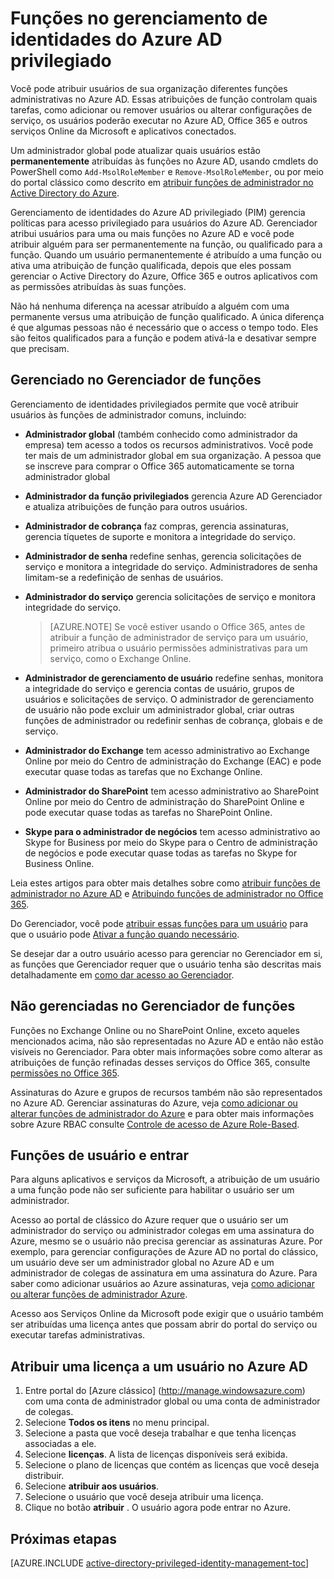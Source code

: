 <properties
   pageTitle="Funções no Gerenciador | Microsoft Azure"
   description="Saiba quais funções são usadas para identidades privilegiadas com a extensão de gerenciamento de identidades privilegiado do Azure."
   services="active-directory"
   documentationCenter=""
   authors="kgremban"
   manager="femila"
   editor=""/>

<tags
   ms.service="active-directory"
   ms.devlang="na"
   ms.topic="article"
   ms.tgt_pltfrm="na"
   ms.workload="identity"
   ms.date="07/01/2016"
   ms.author="kgremban"/>

# <a name="roles-in-azure-ad-privileged-identity-management"></a>Funções no gerenciamento de identidades do Azure AD privilegiado

<!-- **PLACEHOLDER: Need description of how this works. Azure PIM uses roles from MSODS objects.**-->

Você pode atribuir usuários de sua organização diferentes funções administrativas no Azure AD. Essas atribuições de função controlam quais tarefas, como adicionar ou remover usuários ou alterar configurações de serviço, os usuários poderão executar no Azure AD, Office 365 e outros serviços Online da Microsoft e aplicativos conectados.  

Um administrador global pode atualizar quais usuários estão **permanentemente** atribuídas às funções no Azure AD, usando cmdlets do PowerShell como `Add-MsolRoleMember` e `Remove-MsolRoleMember`, ou por meio do portal clássico como descrito em [atribuir funções de administrador no Active Directory do Azure](active-directory-assign-admin-roles.md).

Gerenciamento de identidades do Azure AD privilegiado (PIM) gerencia políticas para acesso privilegiado para usuários do Azure AD. Gerenciador atribui usuários para uma ou mais funções no Azure AD e você pode atribuir alguém para ser permanentemente na função, ou qualificado para a função. Quando um usuário permanentemente é atribuído a uma função ou ativa uma atribuição de função qualificada, depois que eles possam gerenciar o Active Directory do Azure, Office 365 e outros aplicativos com as permissões atribuídas às suas funções.

Não há nenhuma diferença na acessar atribuído a alguém com uma permanente versus uma atribuição de função qualificado. A única diferença é que algumas pessoas não é necessário que o access o tempo todo. Eles são feitos qualificados para a função e podem ativá-la e desativar sempre que precisam.

## <a name="roles-managed-in-pim"></a>Gerenciado no Gerenciador de funções

Gerenciamento de identidades privilegiados permite que você atribuir usuários às funções de administrador comuns, incluindo:


- **Administrador global** (também conhecido como administrador da empresa) tem acesso a todos os recursos administrativos. Você pode ter mais de um administrador global em sua organização. A pessoa que se inscreve para comprar o Office 365 automaticamente se torna administrador global
- **Administrador da função privilegiados** gerencia Azure AD Gerenciador e atualiza atribuições de função para outros usuários.  
- **Administrador de cobrança** faz compras, gerencia assinaturas, gerencia tíquetes de suporte e monitora a integridade do serviço.
- **Administrador de senha** redefine senhas, gerencia solicitações de serviço e monitora a integridade do serviço. Administradores de senha limitam-se a redefinição de senhas de usuários.
- **Administrador do serviço** gerencia solicitações de serviço e monitora integridade do serviço.

  > [AZURE.NOTE] Se você estiver usando o Office 365, antes de atribuir a função de administrador de serviço para um usuário, primeiro atribua o usuário permissões administrativas para um serviço, como o Exchange Online.

- **Administrador de gerenciamento de usuário** redefine senhas, monitora a integridade do serviço e gerencia contas de usuário, grupos de usuários e solicitações de serviço. O administrador de gerenciamento de usuário não pode excluir um administrador global, criar outras funções de administrador ou redefinir senhas de cobrança, globais e de serviço.
- **Administrador do Exchange** tem acesso administrativo ao Exchange Online por meio do Centro de administração do Exchange (EAC) e pode executar quase todas as tarefas que no Exchange Online.
- **Administrador do SharePoint** tem acesso administrativo ao SharePoint Online por meio do Centro de administração do SharePoint Online e pode executar quase todas as tarefas no SharePoint Online.
- **Skype para o administrador de negócios** tem acesso administrativo ao Skype for Business por meio do Skype para o Centro de administração de negócios e pode executar quase todas as tarefas no Skype for Business Online.

Leia estes artigos para obter mais detalhes sobre como [atribuir funções de administrador no Azure AD](active-directory-assign-admin-roles.md) e [Atribuindo funções de administrador no Office 365](https://support.office.com/article/Assigning-admin-roles-in-Office-365-eac4d046-1afd-4f1a-85fc-8219c79e1504).

<!--**PLACEHOLDER: The above article may not be the one we want since PIM gets roles from places other that Office 365**-->


Do Gerenciador, você pode [atribuir essas funções para um usuário](active-directory-privileged-identity-management-how-to-add-role-to-user.md) para que o usuário pode [Ativar a função quando necessário](active-directory-privileged-identity-management-how-to-activate-role.md).

Se desejar dar a outro usuário acesso para gerenciar no Gerenciador em si, as funções que Gerenciador requer que o usuário tenha são descritas mais detalhadamente em [como dar acesso ao Gerenciador](active-directory-privileged-identity-management-how-to-give-access-to-pim.md).


<!-- ## The PIM Security Administrator Role **PLACEHOLDER: Need description of the Security Administrator role.**-->

## <a name="roles-not-managed-in-pim"></a>Não gerenciadas no Gerenciador de funções

Funções no Exchange Online ou no SharePoint Online, exceto aqueles mencionados acima, não são representadas no Azure AD e então não estão visíveis no Gerenciador. Para obter mais informações sobre como alterar as atribuições de função refinadas desses serviços do Office 365, consulte [permissões no Office 365](https://support.office.com/article/Permissions-in-Office-365-da585eea-f576-4f55-a1e0-87090b6aaa9d).

Assinaturas do Azure e grupos de recursos também não são representados no Azure AD. Gerenciar assinaturas do Azure, veja [como adicionar ou alterar funções de administrador do Azure](../billing-add-change-azure-subscription-administrator.md) e para obter mais informações sobre Azure RBAC consulte [Controle de acesso de Azure Role-Based](role-based-access-control-configure.md).

<!--**The above links might be replaced by ones that are from within this documentation repository **-->


## <a name="user-roles-and-signing-in"></a>Funções de usuário e entrar
Para alguns aplicativos e serviços da Microsoft, a atribuição de um usuário a uma função pode não ser suficiente para habilitar o usuário ser um administrador.

Acesso ao portal de clássico do Azure requer que o usuário ser um administrador do serviço ou administrador colegas em uma assinatura do Azure, mesmo se o usuário não precisa gerenciar as assinaturas Azure.  Por exemplo, para gerenciar configurações de Azure AD no portal do clássico, um usuário deve ser um administrador global no Azure AD e um administrador de colegas de assinatura em uma assinatura do Azure.  Para saber como adicionar usuários ao Azure assinaturas, veja [como adicionar ou alterar funções de administrador Azure](../billing-add-change-azure-subscription-administrator.md).

Acesso aos Serviços Online da Microsoft pode exigir que o usuário também ser atribuídas uma licença antes que possam abrir do portal do serviço ou executar tarefas administrativas.

## <a name="assign-a-license-to-a-user-in-azure-ad"></a>Atribuir uma licença a um usuário no Azure AD

1. Entre portal do [Azure clássico] (http://manage.windowsazure.com) com uma conta de administrador global ou uma conta de administrador de colegas.
2. Selecione **Todos os itens** no menu principal.
3. Selecione a pasta que você deseja trabalhar e que tenha licenças associadas a ele.
4. Selecione **licenças**. A lista de licenças disponíveis será exibida.
5. Selecione o plano de licenças que contém as licenças que você deseja distribuir.
6. Selecione **atribuir aos usuários**.
7. Selecione o usuário que você deseja atribuir uma licença.
8. Clique no botão **atribuir** .  O usuário agora pode entrar no Azure.

<!--Every topic should have next steps and links to the next logical set of content to keep the customer engaged-->
## <a name="next-steps"></a>Próximas etapas
[AZURE.INCLUDE [active-directory-privileged-identity-management-toc](../../includes/active-directory-privileged-identity-management-toc.md)]
